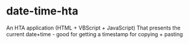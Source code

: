 # date-time-hta
An HTA application (HTML + VBScript + JavaScript) That presents the current date+time - good for getting a timestamp for copying + pasting
